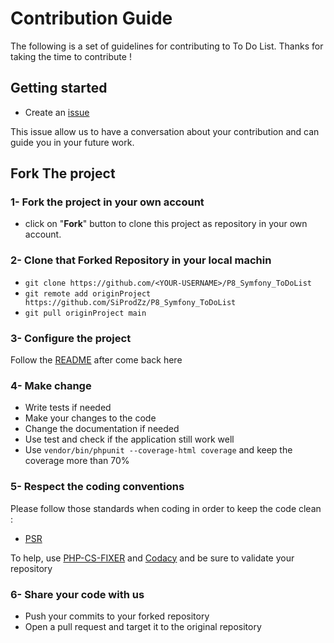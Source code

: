 # Contribution Guide
The following is a set of guidelines for contributing to To Do List. Thanks for taking the time to contribute !

## Getting started

  - Create an [issue](https://github.com/SiProdZz/P8_Symfony_ToDoList/issues/new) 

This issue allow us to have a conversation about your contribution and can guide you in your future work.

## Fork The project

### 1- Fork the project in your own account
  - click on "__Fork__" button to clone this project as repository in your own account.

### 2- Clone that Forked Repository in your local machin

  - ```git clone https://github.com/<YOUR-USERNAME>/P8_Symfony_ToDoList ```
  - ```git remote add originProject https://github.com/SiProdZz/P8_Symfony_ToDoList```
  - ```git pull originProject main```

### 3- Configure the project
Follow the [README](https://github.com/SiProdZz/P8_Symfony_ToDoList/blob/main/README.md) after come back here

### 4- Make change

  - Write tests if needed
  - Make your changes to the code
  - Change the documentation if needed
  - Use test and check if the application still work well
  - Use ```vendor/bin/phpunit --coverage-html coverage``` and keep the coverage more than 70%

### 5- Respect the coding conventions

Please follow those standards when coding in order to keep the code clean :

  - [PSR](https://www.php-fig.org/psr/)

To help, use [PHP-CS-FIXER](https://packagist.org/packages/friendsofphp/php-cs-fixer) and [Codacy](https://www.codacy.com/) and be sure to validate your repository

### 6- Share your code with us
  - Push your commits to your forked repository
  - Open a pull request and target it to the original repository